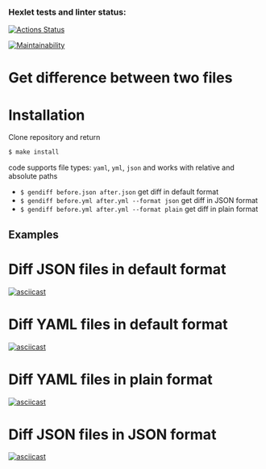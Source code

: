 ### Hexlet tests and linter status:
[![Actions Status](https://github.com/mrBertieWooster/frontend-project-lvl2/workflows/hexlet-check/badge.svg)](https://github.com/mrBertieWooster/frontend-project-lvl2/actions)

[![Maintainability](https://api.codeclimate.com/v1/badges/a2e2abfe4a395d994320/maintainability)](https://codeclimate.com/github/mrBertieWooster/frontend-project-lvl2/maintainability)

Get difference between two files
======================

# Installation

Clone repository and return
```sh
$ make install
```

code supports file types: `yaml`, `yml`, `json` and works with relative and absolute paths
* `$ gendiff before.json after.json` get diff in default format
* `$ gendiff before.yml after.yml --format json` get diff in JSON format
* `$ gendiff before.yml after.yml --format plain` get diff in plain format

## Examples

Diff JSON files in default format
=================================

[![asciicast](https://asciinema.org/a/xU6SuvdhhMXNg1IgmRMHlJ3MD.svg)](https://asciinema.org/a/xU6SuvdhhMXNg1IgmRMHlJ3MD)

Diff YAML files in default format
=================================

[![asciicast](https://asciinema.org/a/qu3I9ZIPHJNl7tW00db07A2n1.svg)](https://asciinema.org/a/qu3I9ZIPHJNl7tW00db07A2n1)

Diff YAML files in plain format
=================================

[![asciicast](https://asciinema.org/a/6GPkD2wk0LwqL2G0GFUq7dQJV.svg)](https://asciinema.org/a/6GPkD2wk0LwqL2G0GFUq7dQJV)

Diff JSON files in JSON format
=================================

[![asciicast](https://asciinema.org/a/gnVuKvV8UVUdtLoNohLMxT29E.svg)](https://asciinema.org/a/gnVuKvV8UVUdtLoNohLMxT29E)
